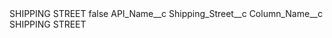 <?xml version="1.0" encoding="UTF-8"?>
<CustomMetadata xmlns="http://soap.sforce.com/2006/04/metadata" xmlns:xsi="http://www.w3.org/2001/XMLSchema-instance" xmlns:xsd="http://www.w3.org/2001/XMLSchema">
    <label>SHIPPING STREET</label>
    <protected>false</protected>
    <values>
        <field>API_Name__c</field>
        <value xsi:type="xsd:string">Shipping_Street__c</value>
    </values>
    <values>
        <field>Column_Name__c</field>
        <value xsi:type="xsd:string">SHIPPING STREET</value>
    </values>
</CustomMetadata>
